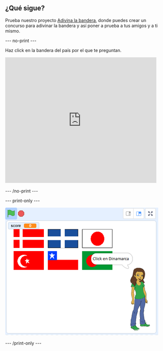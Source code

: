 ## ¿Qué sigue?

Prueba nuestro proyecto [Adivina la bandera](https://projects.raspberrypi.org/en/projects/guess-the-flag?utm_source=pathway&utm_medium=whatnext&utm_campaign=projects), donde puedes crear un concurso para adivinar la bandera y así poner a prueba a tus amigos y a ti mismo.

\--- no-print \---

Haz click en la bandera del país por el que te preguntan.

<div class="scratch-preview">
  <iframe allowtransparency="true" width="485" height="402" src="https://scratch.mit.edu/projects/embed/276891625/?autostart=false" frameborder="0" scrolling="no"></iframe>
</div>

\--- /no-print \---

\--- print-only \---

![Partida finalizada](images/finished-game.png)

\--- /print-only \---